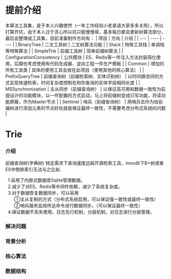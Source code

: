 # 提前介绍
本算法工具集，是于本人兴趣使然（一年工作经验小老弟请大家多多关照），所以打算开坑，由于本人过于贪心所以坑只能慢慢填，基本每日都会更新树算法部分，最后会整理成工具集，目前准备制作方向有：
|   项目   |   方向   |   介绍   |
| :--: | ---- | ---- |
|   BinaryTree   |   二叉工具树   |   二叉树算法功能   |
|   Stack   |   特殊工具栈   |   单调栈等特殊算法   |
|   SimpleTrie   |   前缀工具树   |   简单前缀树算法   |
|   ConfigurationConsistency   |   公共模块   |   ES、Redis等一件注入方法封装简化使用，后期也考虑使用有代码生成器、逆向工程一件生产模板   |
|   Common   |   增加的所有工具类   |   具体的使用工具会放在此项目（使用其他的核心算法）   |
|   PrefixQueryTree   |   前缀查询树（前缀检索树、实体识别树）   |   以时间换空间的方式实现快速检索，时间复杂度控制在和你查询的实体字段相同长度   |
|   MSSynchronization   |   主从同步（前缀查询树）   |   以保证高可用和数据一致性为前提设计的功能模块，以一件配置的方式启动，马上将前缀树变成只写功能，将读功能屏蔽，作为Master节点   |
|   Sentinel   |   哨兵（前缀查询树）   |   用哨兵去作为给前缀树进行添加元素的节点好处就是保证最终一致性，不需要考虑分布式系统的问题   |

# Trie
### 介绍
前缀查询树(字典树) 特定需求下查询速度远超开源检索工具，innodb下B+树或者ES中倒排索引无法与之比拟.
  
&nbsp;&nbsp;1.采用了内嵌式数据库Sqlite管理数据。  
&nbsp;&nbsp;2.减少了对ES、Redis等中间件依赖，减少了系统复杂度。  
&nbsp;&nbsp;3.对于数据恢复数据同步，可以采用  
&nbsp;&nbsp;&nbsp;&nbsp;&nbsp;&nbsp;  ①主从复制的方式（分布式系统启用，可以保证强一致性或最终一致性）  
&nbsp;&nbsp;&nbsp;&nbsp;&nbsp;&nbsp;  ②哨兵服务监视传达命令进行数据同步。（可以保证最终一致性）  
&nbsp;&nbsp;4.保证数据不丢失使用，日志先行机制，分层机制，对日志进行分层管理。  


### 解决问题

### 背景分析

### 核心算法

### 数据结构
